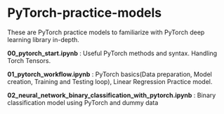 # PyTorch-practice-models
These are PyTorch practice models to familiarize with PyTorch deep learning library in-depth.

**00_pytorch_start.ipynb** : Useful PyTorch methods and syntax. Handling Torch Tensors.

**01_pytorch_workflow.ipynb** : PyTorch basics(Data preparation, Model creation, Training and Testing loop), Linear Regression Practice model.

**02_neural_network_binary_classification_with_pytorch.ipynb** : Binary classification model using PyTorch and dummy data
